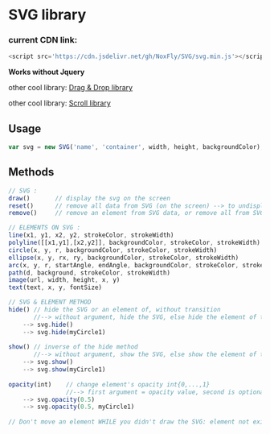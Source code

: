 # SVG library

### current CDN link:
```js
<script src='https://cdn.jsdelivr.net/gh/NoxFly/SVG/svg.min.js'></script>
```

**Works without Jquery**

other cool library: [Drag & Drop library](http://github.com/NoxFly/Drag-and-Drop)

other cool library: [Scroll library](http://github.com/NoxFly/scroll)

## Usage

```js
var svg = new SVG('name', 'container', width, height, backgroundColor);
```

## Methods

```js
// SVG :
draw()       // display the svg on the screen
reset()      // remove all data from SVG (on the screen) --> to undisplay SVG
remove()     // remove an element from SVG data, or remove all from SVG data (but still display)

// ELEMENTS ON SVG :
line(x1, y1, x2, y2, strokeColor, strokeWidth)
polyline([[x1,y1],[x2,y2]], backgroundColor, strokeColor, strokeWidth)   
circle(x, y, r, backgroundColor, strokeColor, strokeWidth)  
ellipse(x, y, rx, ry, backgroundColor, strokeColor, strokeWidth)
arc(x, y, r, startAngle, endAngle, backgroundColor, strokeColor, strokeWidth)
path(d, background, strokeColor, strokeWidth)
image(url, width, height, x, y)
text(text, x, y, fontSize)

// SVG & ELEMENT METHOD
hide() // hide the SVG or an element of, without transition
       //--> without argument, hide the SVG, else hide the element of the SVG
    --> svg.hide()
    --> svg.hide(myCircle1)
  
show() // inverse of the hide method
       //--> without argument, show the SVG, else show the element of the SVG
    --> svg.show()
    --> svg.show(myCircle1)
  
opacity(int)    // change element's opacity int{0,...,1}
                //--> first argument = opacity value, second is optional, it can be a SVG element
    --> svg.opacity(0.5)
    --> svg.opacity(0.5, myCircle1)
  
// Don't move an element WHILE you didn't draw the SVG: element not existing yet
```
